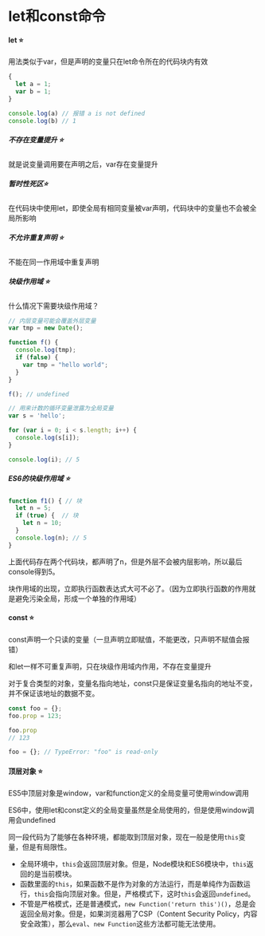 # let和const命令

#### let :star:

用法类似于var，但是声明的变量只在let命令所在的代码块内有效

```js
{
  let a = 1;
  var b = 1;
}

console.log(a) // 报错 a is not defined
console.log(b) // 1
```

##### 不存在变量提升​ :star:

就是说变量调用要在声明之后，var存在变量提升

##### 暂时性死区:star:

在代码块中使用let，即使全局有相同变量被var声明，代码块中的变量也不会被全局所影响

##### 不允许重复声明​  :star:

不能在同一作用域中重复声明

##### 块级作用域​ :star:

什么情况下需要块级作用域？

```js
// 内层变量可能会覆盖外层变量
var tmp = new Date();

function f() {
  console.log(tmp);
  if (false) {
    var tmp = "hello world";
  }
}

f(); // undefined

// 用来计数的循环变量泄露为全局变量
var s = 'hello';

for (var i = 0; i < s.length; i++) {
  console.log(s[i]);
}

console.log(i); // 5
```

##### ES6的块级作用域 :star:

```js
function f1() { // 块
  let n = 5;
  if (true) {  // 块
    let n = 10;
  }
  console.log(n); // 5
}
```

上面代码存在两个代码块，都声明了n，但是外层不会被内层影响，所以最后console得到5。

块作用域的出现，立即执行函数表达式大可不必了。（因为立即执行函数的作用就是避免污染全局，形成一个单独的作用域）

#### const :star:

const声明一个只读的变量（一旦声明立即赋值，不能更改，只声明不赋值会报错）

和let一样不可重复声明，只在块级作用域内作用，不存在变量提升

对于复合类型的对象，变量名指向地址，const只是保证变量名指向的地址不变，并不保证该地址的数据不变。

```js
const foo = {};
foo.prop = 123;

foo.prop
// 123

foo = {}; // TypeError: "foo" is read-only
```

#### 顶层对象 :star:

ES5中顶层对象是window，var和function定义的全局变量可使用window调用

ES6中，使用let和const定义的全局变量虽然是全局使用的，但是使用window调用会undefined

同一段代码为了能够在各种环境，都能取到顶层对象，现在一般是使用`this`变量，但是有局限性。

- 全局环境中，`this`会返回顶层对象。但是，Node模块和ES6模块中，`this`返回的是当前模块。
- 函数里面的`this`，如果函数不是作为对象的方法运行，而是单纯作为函数运行，`this`会指向顶层对象。但是，严格模式下，这时`this`会返回`undefined`。
- 不管是严格模式，还是普通模式，`new Function('return this')()`，总是会返回全局对象。但是，如果浏览器用了CSP（Content Security Policy，内容安全政策），那么`eval`、`new Function`这些方法都可能无法使用。